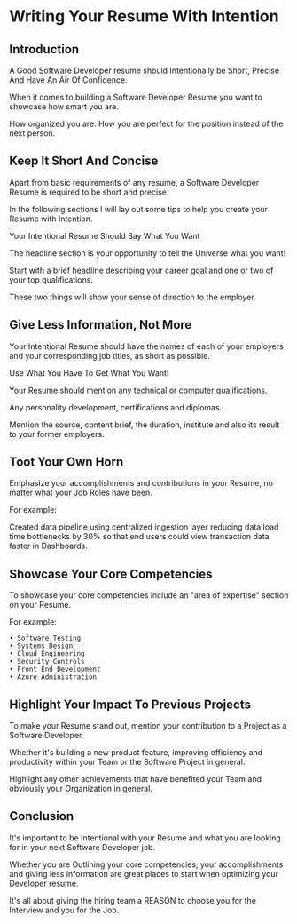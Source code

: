 # Writing Your Resume With Intention

## Introduction

A Good Software Developer resume should Intentionally be Short, Precise And Have An Air Of Confidence.

When it comes to building a Software Developer Resume you want to showcase how smart you are.

How organized you are. How you are perfect for the position instead of the next person.

## Keep It Short And Concise

Apart from basic requirements of any resume, a Software Developer Resume is required to be short and precise.

In the following sections I will lay out some tips to help you create your Resume with Intention.

Your Intentional Resume Should Say What You Want

The headline section is your opportunity to tell the Universe what you want!

Start with a brief headline describing your career goal and one or two of your top qualifications.

These two things will show your sense of direction to the employer. 

## Give Less Information, Not More

Your Intentional Resume should have the names of each of your employers and your corresponding job titles, as short as possible. 

Use What You Have To Get What You Want!

Your Resume should mention any technical or computer qualifications.

Any personality development, certifications and diplomas.

Mention the source, content brief, the duration, institute and also its result to your former employers.

## Toot Your Own Horn

Emphasize your accomplishments and contributions in your Resume, no matter what your Job Roles have been.

For example:

Created data pipeline using centralized ingestion layer reducing data load time bottlenecks by 30% so that end users could view transaction data faster in Dashboards.

## Showcase Your Core Competencies

To showcase your core competencies include an "area of expertise" section on your Resume.

For example:

    • Software Testing
    • Systems Design
    • Cloud Engineering
    • Security Controls
    • Front End Development
    • Azure Administration

## Highlight Your Impact To Previous Projects

To make your Resume stand out, mention your contribution to a Project as a Software Developer.

Whether it's building a new product feature, improving efficiency and productivity within your Team or the Software Project in general. 

Highlight any other achievements that have benefited your Team and obviously your Organization in general.

## Conclusion

It's important to be Intentional with your Resume and what you are looking for in your next Software Developer job.

Whether you are Outlining your core competencies, your accomplishments and giving less information are great places to start when optimizing your Developer resume.

It's all about giving the hiring team a REASON to choose you for the Interview and you for the Job.
